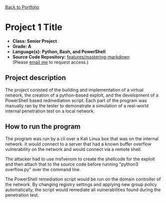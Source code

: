 [Back to Portfolio](./)

Project 1 Title
===============

-   **Class: Senior Project** 
-   **Grade: A** 
-   **Language(s): Python, Bash, and PowerShell** 
-   **Source Code Repository:** [features/mastering-markdown](https://github.com/tylerpoor05/SeniorProject)  
    (Please [email me](mailto:example@csustudent.net?subject=GitHub%20Access) to request access.)

## Project description

The project conisted of the building and implementation of a virtual network, the creation of a python-based exploit, and the development of a PowerShell based redmediation script. Each part of the program was manually ran by the tester to demonstrate a simulation of a real-world internal penetration test on a local network. 

## How to run the program

The program was run by a cli over a Kali Linux box that was on the internal network. It would connect to a server that had a known buffer overflow vulnerability on the network and would connect via a remote shell.

The attacker had to use msfvenom to create the shellcode for the exploit and then attach that to the source code before running "python3 overflow.py" over the command line.

The PowerShell remediation script would be run on the domain controller of the network. By changing registry settings and applying new group policy automatically, the script would remediate all vulnerabilities found during the penetration test.
